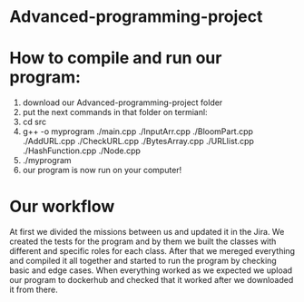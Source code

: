 # Advanced-programming-project

# How to compile and run our program:

1. download our Advanced-programming-project folder
2. put the next commands in that folder on termianl:
3. cd src
4. g++ -o myprogram ./main.cpp ./InputArr.cpp ./BloomPart.cpp ./AddURL.cpp ./CheckURL.cpp ./BytesArray.cpp ./URLlist.cpp ./HashFunction.cpp ./Node.cpp
5. ./myprogram
6. our program is now run on your computer!



# Our workflow

At first we divided the missions between us and updated it in the Jira.
We created the tests for the program and by them we built the classes with different and specific roles for each class.
After that we mereged everything and compiled it all together and started to run the program by checking basic and edge cases.
When everything worked as we expected we upload our program to dockerhub and checked that it worked after we downloaded it from there.
